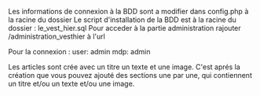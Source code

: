 Les informations de connexion à la BDD sont a modifier dans config.php à la racine du dossier
Le script d'installation de la BDD est à la racine du dossier : le_vest_hier.sql
Pour acceder à la partie administration rajouter /administration_vesthier à l'url 

Pour la connexion : user: admin mdp: admin

Les articles sont crée avec un titre un texte et une image. C'est aprés la création que vous pouvez ajouté des sections une par une, qui contiennent un titre et/ou un texte et/ou une image.
